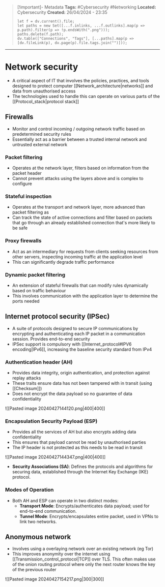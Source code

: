> [!important]- Metadata
> **Tags:** #Cybersecurity #Networking 
> **Located:** Cybersecurity
> **Created:** 26/04/2024 - 23:35
> ```dataviewjs
> let f = dv.current().file;
> let paths = new Set([...f.inlinks, ...f.outlinks].map(p => p.path).filter(p => !p.endsWith(".png")));
> paths.delete(f.path);
> dv.table(["Connections", "Tags"], [...paths].map(p => [dv.fileLink(p), dv.page(p).file.tags.join("")]));
> ```

___
# Network security
- A critical aspect of IT that involves the policies, practices, and tools designed to protect computer [[Network_architecture|networks]] and data from unauthorised access
- The technologies used to handle this can operate on various parts of the [[Protocol_stack|protocol stack]]
## Firewalls
- Monitor and control incoming \/ outgoing network traffic based on predetermined security rules
- Essentially act as a barrier between a trusted internal network and untrusted external network
### Packet filtering
- Operates at the network layer, filters based on information from the packet header 
- Cannot prevent attacks using the layers above and is complex to configure
### Stateful inspection
-  Operates at the transport and network layer, more advanced than packet filtering as 
- Can track the state of active connections and filter based on packets that go through an already established connection that's more likely to be safe

### Proxy firewalls
- Act as an intermediary for requests from clients seeking resources from other servers, inspecting incoming traffic at the application level
- This can significantly degrade traffic performance 

### Dynamic packet filtering
- An extension of stateful firewalls that can modify rules dynamically based on traffic behaviour 
- This involves communication with the application layer to determine the ports needed
## Internet protocol security (IPSec)
- A suite of protocols designed to secure IP communications by encrypting and authenticating each IP packet in a communication session. Provides end-to-end security
- IPSec support is compulsory with [[Internet_protocol#IPV6 encoding|IPv6]],  increasing the baseline security standard from IPv4

### Authentication header (AH)
- Provides data integrity, origin authentication, and protection against replay attacks
- These traits ensure data has not been tampered with in transit (using [[Checksum]])
- Does not encrypt the data payload so no guarantee of data confidentiality 

![[Pasted image 20240427144120.png|400|400]]


### Encapsulation Security Payload (ESP)
- Provides all the services of AH but also encrypts adding data confidentiality 
- This ensures that payload cannot be read by unauthorised parties 
- The IP header is not protected as this needs to be read in transit 

![[Pasted image 20240427144347.png|400|400]]


- **Security Associations (SA)**: Defines the protocols and algorithms for securing data, established through the Internet Key Exchange (IKE) protocol.

### Modes of Operation
- Both AH and ESP can operate in two distinct modes:
	- **Transport Mode**: Encrypts/authenticates data payload; used for end-to-end communication.
	- **Tunnel Mode**: Encrypts/encapsulates entire packet, used in VPNs to link two networks.

## Anonymous network
- Involves using a overlaying network over an existing network (eg Tor)
- This improves anonymity over the internet using [[Transmission_control_protocol|TCP]] over TLS. This often makes use of the onion routing protocol where only the next router knows the key of the previous router 

![[Pasted image 20240427154217.png|300|300]]

